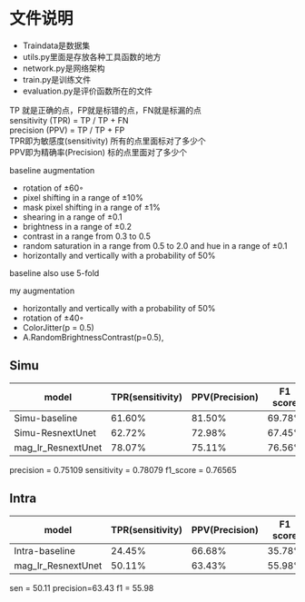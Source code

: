 # 文件说明
- Traindata是数据集
- utils.py里面是存放各种工具函数的地方
- network.py是网络架构 
- train.py是训练文件
- evaluation.py是评价函数所在的文件

TP 就是正确的点，FP就是标错的点，FN就是标漏的点  
sensitivity (TPR) = TP / TP + FN  
precision (PPV) = TP / TP + FP  
TPR即为敏感度(sensitivity) 所有的点里面标对了多少个  
PPV即为精确率(Precision) 标的点里面对了多少个  


baseline augmentation
- rotation of ±60◦
- pixel shifting in a range of ±10%
- mask pixel shifting in a range of ±1%
- shearing in a range of ±0.1
- brightness in a range of ±0.2
- contrast in a range from 0.3 to 0.5
- random saturation in a range from 0.5 to 2.0 and hue in a range of ±0.1
- horizontally and vertically with a probability of 50%

baseline also use 5-fold

my augmentation
- horizontally and vertically with a probability of 50%
- rotation of ±40◦
- ColorJitter(p = 0.5)
- A.RandomBrightnessContrast(p=0.5),


## Simu
|  model         |  TPR(sensitivity)  |  PPV(Precision)    | F1 score |
|  ----          | ----  | ----    |  ---- |
| Simu-baseline  | 61.60% |  81.50%  |  69.78% |
| Simu-ResnextUnet   |  62.72%     |   72.98%      |  67.45% |
| mag_lr_ResnextUnet |  78.07%     |   75.11%      | 76.56%  |

precision = 0.75109 sensitivity = 0.78079 f1_score = 0.76565

## Intra
|  model         |  TPR(sensitivity)  |  PPV(Precision)    | F1 score |
|  ----          | ----  | ----    | ---- |
| Intra-baseline | 24.45% |  66.68%  |   35.78%   |
| mag_lr_ResnextUnet  |    50.11%   |     63.43%    | 55.98%   |
 
sen = 50.11 precision=63.43 f1 = 55.98